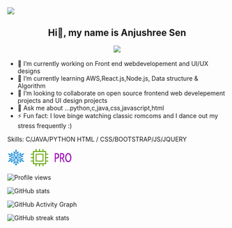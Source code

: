 <img align="center" src="https://media1.tenor.com/images/86489b28cf2316bb0d141809cc900f66/tenor.gif?itemid=17921729">

<h2 align="center"> Hi👋, my name is Anjushree Sen</h2>
<p align="center">
  <a href="https://github.com/DenverCoder1/readme-typing-svg"><img src="https://readme-typing-svg.herokuapp.com?font=Mitr&color=FAFF00&size=24&center=true&vCenter=true&lines=+Front+end+web+developer;UI+/+UX+designer"></a>
  
</p>




- 🔭 I’m currently working on Front end webdevelopement and UI/UX designs
- 🌱 I’m currently learning AWS,React.js,Node.js, Data structure & Algorithm
- 👯 I’m looking to collaborate on open source frontend web develepement projects and UI design projects
- 💬 Ask me about ...python,c,java,css,javascript,html
- ⚡ Fun fact: I love binge watching classic romcoms and I dance out my stress frequently :)



Skills:   C/JAVA/PYTHON HTML / CSS/BOOTSTRAP/JS/JQUERY

 <a href='https://archiveprogram.github.com/'><img src='https://raw.githubusercontent.com/acervenky/animated-github-badges/master/assets/acbadge.gif' width='40' height='40'></a> <a href='https://docs.github.com/en/developers'><img src='https://raw.githubusercontent.com/acervenky/animated-github-badges/master/assets/devbadge.gif' width='40' height='40'></a> <a href='https://github.com/pricing'><img src='https://raw.githubusercontent.com/acervenky/animated-github-badges/master/assets/pro.gif' width='40' height='40'></a> 


   ![Profile views](https://gpvc.arturio.dev/anjushreesen)  
   
   ![GitHub stats](https://github-readme-stats.vercel.app/api?username=anjushreesen&theme=synthwave&show_icons=true&count_private=true)  

   ![GitHub Activity Graph](https://activity-graph.herokuapp.com/graph?username=anjushreesen)  

   ![GitHub streak stats](https://github-readme-streak-stats.herokuapp.com/?user=anjushreesen&theme=dark)  

   
